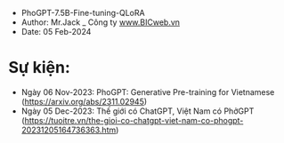 - PhoGPT-7.5B-Fine-tuning-QLoRA
- Author: Mr.Jack _ Công ty www.BICweb.vn
- Date: 05 Feb-2024

# Sự kiện:
- Ngày 06 Nov-2023: PhoGPT: Generative Pre-training for Vietnamese (https://arxiv.org/abs/2311.02945)
- Ngày 05 Dec-2023: Thế giới có ChatGPT, Việt Nam có PhởGPT (https://tuoitre.vn/the-gioi-co-chatgpt-viet-nam-co-phogpt-20231205164736363.htm)

